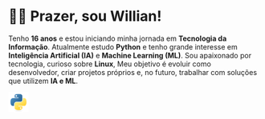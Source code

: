 # 🧑‍💻 Prazer, sou Willian!

Tenho **16 anos** e estou iniciando minha jornada em **Tecnologia da Informação**. Atualmente estudo **Python** e tenho grande interesse em **Inteligência Artificial (IA)** e **Machine Learning (ML)**. Sou apaixonado por tecnologia, curioso sobre **Linux**, Meu objetivo é evoluir como desenvolvedor, criar projetos próprios e, no futuro, trabalhar com soluções que utilizem **IA e ML**.  

<div>
    <img align="center" alt="Rafa-Python" height="40" width="40" src="https://raw.githubusercontent.com/devicons/devicon/master/icons/python/python-original.svg">
</div>
